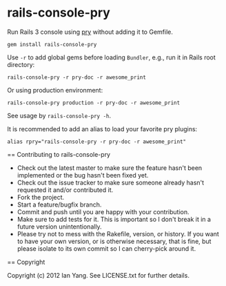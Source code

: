 # rails-console-pry

Run Rails 3 console using [pry][] without adding it to Gemfile.

    gem install rails-console-pry

Use `-r` to add global gems before loading `Bundler`, e.g., run it in Rails root directory:

    rails-console-pry -r pry-doc -r awesome_print

Or using production environment:

    rails-console-pry production -r pry-doc -r awesome_print

See usage by `rails-console-pry -h`.

It is recommended to add an alias to load your favorite pry plugins:

    alias rpry="rails-console-pry -r pry-doc -r awesome_print"

== Contributing to rails-console-pry
 
* Check out the latest master to make sure the feature hasn't been implemented or the bug hasn't been fixed yet.
* Check out the issue tracker to make sure someone already hasn't requested it and/or contributed it.
* Fork the project.
* Start a feature/bugfix branch.
* Commit and push until you are happy with your contribution.
* Make sure to add tests for it. This is important so I don't break it in a future version unintentionally.
* Please try not to mess with the Rakefile, version, or history. If you want to have your own version, or is otherwise necessary, that is fine, but please isolate to its own commit so I can cherry-pick around it.

== Copyright

Copyright (c) 2012 Ian Yang. See LICENSE.txt for
further details.

[pry]: http://pry.github.com/
